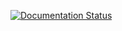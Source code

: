 [![Documentation Status](https://oc-lettings-readthedocs.readthedocs.io/fr/latest/)](https://oc-lettings-readthedocs.readthedocs.io/fr/latest/?badge=latest)


